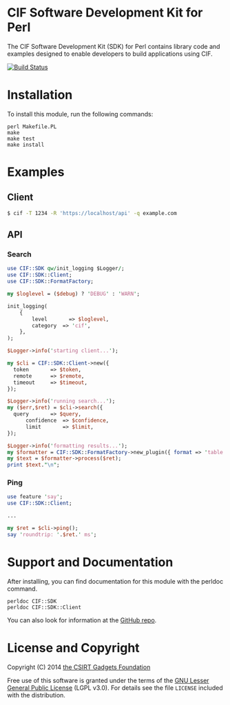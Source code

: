 # CIF Software Development Kit for Perl
The CIF Software Development Kit (SDK) for Perl contains library code and examples designed to enable developers to build applications using CIF.

[![Build Status](https://travis-ci.org/csirtgadgets/p5-cif-sdk.png?branch=master)](https://travis-ci.org/csirtgadgets/p5-cif-sdk)

# Installation

To install this module, run the following commands:

	perl Makefile.PL
	make
	make test
	make install
	
# Examples
## Client
  ```bash
  $ cif -T 1234 -R 'https://localhost/api' -q example.com
  ```
  
## API
### Search
  ```perl
  use CIF::SDK qw/init_logging $Logger/;
  use CIF::SDK::Client;
  use CIF::SDK::FormatFactory;

  my $loglevel = ($debug) ? 'DEBUG' : 'WARN';

  init_logging(
      { 
          level       => $loglevel,
          category	=> 'cif',
      },
  );

  $Logger->info('starting client...');

  my $cli = CIF::SDK::Client->new({
    token       => $token,
    remote      => $remote,
    timeout     => $timeout,
  });
 
  $Logger->info('running search...');
  my ($err,$ret) = $cli->search({
  	query       => $query,
        confidence  => $confidence,
        limit       => $limit,
  });
  
  $Logger->info('formatting results...');
  my $formatter = CIF::SDK::FormatFactory->new_plugin({ format => 'table' });
  my $text = $formatter->process($ret);
  print $text."\n";
  ```
### Ping
  ```perl
  use feature 'say';
  use CIF::SDK::Client;
  
  ...
  
  my $ret = $cli->ping();
  say 'roundtrip: '.$ret.' ms';
  ```

# Support and Documentation

After installing, you can find documentation for this module with the
perldoc command.

    perldoc CIF::SDK
    perldoc CIF::SDK::Client

You can also look for information at the [GitHub repo](https://github.com/csirtgadgets/p5-cif-sdk).

# License and Copyright

Copyright (C) 2014 [the CSIRT Gadgets Foundation](http://csirtgadgets.org)

Free use of this software is granted under the terms of the [GNU Lesser General Public License](https://www.gnu.org/licenses/lgpl.html) (LGPL v3.0). For details see the file ``LICENSE`` included with the distribution.

